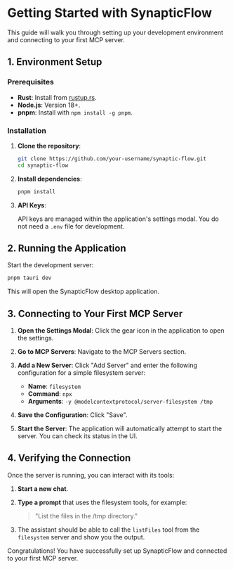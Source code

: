 # Getting Started with SynapticFlow

This guide will walk you through setting up your development environment and connecting to your first MCP server.

## 1. Environment Setup

### Prerequisites

- **Rust**: Install from [rustup.rs](https://rustup.rs/).
- **Node.js**: Version 18+.
- **pnpm**: Install with `npm install -g pnpm`.

### Installation

1.  **Clone the repository**:

    ```bash
    git clone https://github.com/your-username/synaptic-flow.git
    cd synaptic-flow
    ```

2.  **Install dependencies**:

    ```bash
    pnpm install
    ```

3.  **API Keys**:

    API keys are managed within the application's settings modal. You do not need a `.env` file for development.

## 2. Running the Application

Start the development server:

```bash
pnpm tauri dev
```

This will open the SynapticFlow desktop application.

## 3. Connecting to Your First MCP Server

1.  **Open the Settings Modal**: Click the gear icon in the application to open the settings.
2.  **Go to MCP Servers**: Navigate to the MCP Servers section.
3.  **Add a New Server**: Click "Add Server" and enter the following configuration for a simple filesystem server:
    - **Name**: `filesystem`
    - **Command**: `npx`
    - **Arguments**: `-y @modelcontextprotocol/server-filesystem /tmp`

4.  **Save the Configuration**: Click "Save".
5.  **Start the Server**: The application will automatically attempt to start the server. You can check its status in the UI.

## 4. Verifying the Connection

Once the server is running, you can interact with its tools:

1.  **Start a new chat**.
2.  **Type a prompt** that uses the filesystem tools, for example:

    > "List the files in the /tmp directory."

3.  The assistant should be able to call the `listFiles` tool from the `filesystem` server and show you the output.

Congratulations! You have successfully set up SynapticFlow and connected to your first MCP server.
